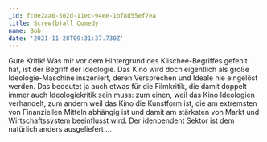 ```yaml
---
_id: fc0e2aa0-502d-11ec-94ee-1bf8d55ef7ea
title: Screw(b)all Comedy
name: Bob
date: '2021-11-28T09:31:37.730Z'
---
```

Gute Kritik! Was mir vor dem Hintergrund des Klischee-Begriffes gefehlt hat, ist der Begriff der Ideologie. Das Kino wird doch eigentlich als große Ideologie-Maschine inszeniert, deren Versprechen und Ideale nie eingelöst werden. Das bedeutet ja auch etwas für die Filmkritik, die damit doppelt immer auch Ideologiekritik sein muss: zum einen, weil das Kino Ideologien verhandelt, zum andern weil das Kino die Kunstform ist, die am extremsten von Finanziellen Mitteln abhängig ist und damit am stärksten von Markt und Wirtschaftssystem beeinflusst wird. Der idenpendent Sektor ist dem natürlich anders ausgeliefert ...
